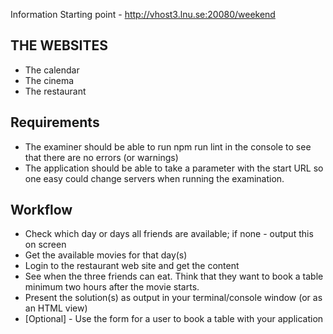 Information
Starting point - http://vhost3.lnu.se:20080/weekend


## THE WEBSITES

- The calendar
- The cinema
- The restaurant


## Requirements

- The examiner should be able to run npm run lint in the console to see that there are no errors (or warnings)
- The application should be able to take a parameter with the start URL so one easy could change servers when running the examination.

## Workflow 
- Check which day or days all friends are available; if none - output this on screen
- Get the available movies for that day(s)
- Login to the restaurant web site and get the content
- See when the three friends can eat. Think that they want to book a table minimum two hours after the movie starts.
- Present the solution(s) as output in your terminal/console window (or as an HTML view)
- [Optional] - Use the form for a user to book a table with your application
